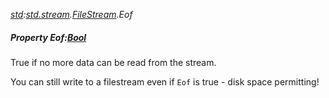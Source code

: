 _[std](../../modules/std/std-module.md):[std.stream](../../modules/std/std-stream.md).[FileStream](../../modules/std/std-stream-filestream.md).Eof_
##### Property Eof:[Bool](../../modules/wonkey/wonkey-types-bool.md)
True if no more data can be read from the stream.

You can still write to a filestream even if `Eof` is true - disk space permitting!
